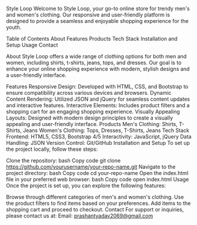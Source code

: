 Style Loop
Welcome to Style Loop, your go-to online store for trendy men's and women's clothing. Our responsive and user-friendly platform is designed to provide a seamless and enjoyable shopping experience for the youth.

Table of Contents
About
Features
Products
Tech Stack
Installation and Setup
Usage
Contact

About
Style Loop offers a wide range of clothing options for both men and women, including shirts, t-shirts, jeans, tops, and dresses. Our goal is to enhance your online shopping experience with modern, stylish designs and a user-friendly interface.

Features
Responsive Design: Developed with HTML, CSS, and Bootstrap to ensure compatibility across various devices and browsers.
Dynamic Content Rendering: Utilized JSON and jQuery for seamless content updates and interactive features.
Interactive Elements: Includes product filters and a shopping cart for an engaging shopping experience.
Visually Appealing Layouts: Designed with modern design principles to create a visually appealing and user-friendly interface.
Products
Men's Clothing: Shirts, T-Shirts, Jeans
Women's Clothing: Tops, Dresses, T-Shirts, Jeans
Tech Stack
Frontend: HTML5, CSS3, Bootstrap 4/5
Interactivity: JavaScript, jQuery
Data Handling: JSON
Version Control: Git/GitHub
Installation and Setup
To set up the project locally, follow these steps:

Clone the repository:
bash
Copy code
git clone https://github.com/yourusername/your-repo-name.git
Navigate to the project directory:
bash
Copy code
cd your-repo-name
Open the index.html file in your preferred web browser:
bash
Copy code
open index.html
Usage
Once the project is set up, you can explore the following features:

Browse through different categories of men's and women's clothing.
Use the product filters to find items based on your preferences.
Add items to the shopping cart and proceed to checkout.
Contact
For support or inquiries, please contact us at:
Email: prashantyadav2069@gmail.com
